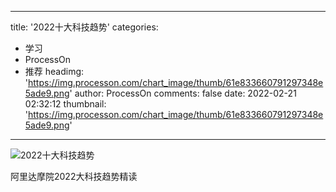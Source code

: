 
---
title: '2022十大科技趋势'
categories: 
 - 学习
 - ProcessOn
 - 推荐
headimg: 'https://img.processon.com/chart_image/thumb/61e833660791297348e5ade9.png'
author: ProcessOn
comments: false
date: 2022-02-21 02:32:12
thumbnail: 'https://img.processon.com/chart_image/thumb/61e833660791297348e5ade9.png'
---

<div>   
<img class="thumb" alt="2022十大科技趋势" src="https://img.processon.com/chart_image/thumb/61e833660791297348e5ade9.png" referrerpolicy="no-referrer">
<p>阿里达摩院2022大科技趋势精读</p>  
</div>
            
